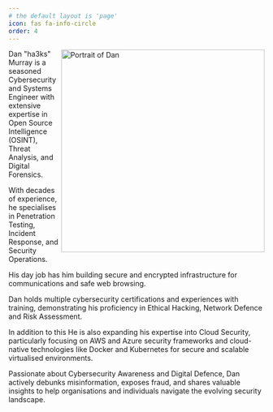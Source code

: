 ```yaml
---
# the default layout is 'page'
icon: fas fa-info-circle
order: 4
---
```


<img style="float: right;" src="https://www.ha3ks.com/assets/profile.jpg" alt="Portrait of Dan" width="400" height="400">


Dan "ha3ks" Murray is a seasoned Cybersecurity and Systems Engineer with extensive expertise in Open Source Intelligence (OSINT), Threat Analysis, and Digital Forensics. 

With decades of experience, he specialises in Penetration Testing, Incident Response, and Security Operations.

His day job has him building secure and encrypted infrastructure for communications and safe web browsing.

Dan holds multiple cybersecurity certifications and experiences with training, demonstrating his proficiency in Ethical Hacking, Network Defence and Risk Assessment. 

In addition to this He is also expanding his expertise into Cloud Security, particularly focusing on AWS and Azure security frameworks and cloud-native technologies like Docker and Kubernetes for secure and scalable virtualised environments.

Passionate about Cybersecurity Awareness and Digital Defence, Dan actively debunks misinformation, exposes fraud, and shares valuable insights to help organisations and individuals navigate the evolving security landscape.